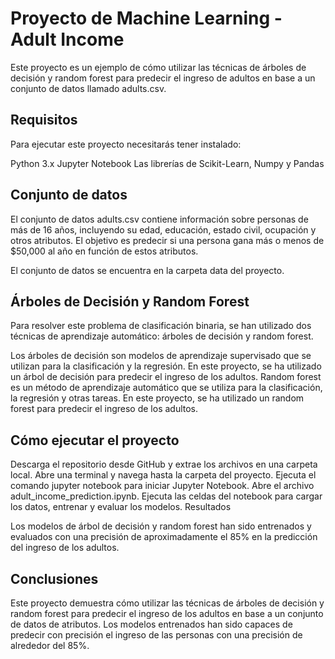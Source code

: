 # Proyecto de Machine Learning - Adult Income

Este proyecto es un ejemplo de cómo utilizar las técnicas de árboles de decisión y random forest para predecir el ingreso de adultos en base a un conjunto de datos llamado adults.csv.

## Requisitos

Para ejecutar este proyecto necesitarás tener instalado:

Python 3.x
Jupyter Notebook
Las librerías de Scikit-Learn, Numpy y Pandas

## Conjunto de datos

El conjunto de datos adults.csv contiene información sobre personas de más de 16 años, incluyendo su edad, educación, estado civil, ocupación y otros atributos. El objetivo es predecir si una persona gana más o menos de $50,000 al año en función de estos atributos.

El conjunto de datos se encuentra en la carpeta data del proyecto.

## Árboles de Decisión y Random Forest

Para resolver este problema de clasificación binaria, se han utilizado dos técnicas de aprendizaje automático: árboles de decisión y random forest.

Los árboles de decisión son modelos de aprendizaje supervisado que se utilizan para la clasificación y la regresión. En este proyecto, se ha utilizado un árbol de decisión para predecir el ingreso de los adultos.
Random forest es un método de aprendizaje automático que se utiliza para la clasificación, la regresión y otras tareas. En este proyecto, se ha utilizado un random forest para predecir el ingreso de los adultos.

## Cómo ejecutar el proyecto

Descarga el repositorio desde GitHub y extrae los archivos en una carpeta local.
Abre una terminal y navega hasta la carpeta del proyecto.
Ejecuta el comando jupyter notebook para iniciar Jupyter Notebook.
Abre el archivo adult_income_prediction.ipynb.
Ejecuta las celdas del notebook para cargar los datos, entrenar y evaluar los modelos.
Resultados

Los modelos de árbol de decisión y random forest han sido entrenados y evaluados con una precisión de aproximadamente el 85% en la predicción del ingreso de los adultos.

## Conclusiones

Este proyecto demuestra cómo utilizar las técnicas de árboles de decisión y random forest para predecir el ingreso de los adultos en base a un conjunto de datos de atributos. Los modelos entrenados han sido capaces de predecir con precisión el ingreso de las personas con una precisión de alrededor del 85%.